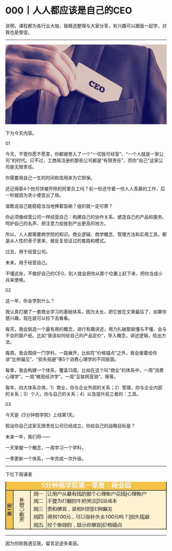 # 000丨人人都应该是自己的CEO

说明，课程都为各行业大咖，我精选整理与大家分享，有兴趣可以跟我一起学，对我也是督促。

* * *

![](img/688a93b6686871a6581c12e1e6b218cf.jpg)

下为今天内容。

01

今天，不管你愿不愿意，你都被卷入了一个“一切皆可经营”、“一个人就是一家公司”的时代。只不过，工商局注册的那些公司都是“有限责任”，而你“自己”这家公司是无限责任。

你需要用自己一生的时间和信用来为它担保。

还记得那4个抢月饼被开除的阿里员工吗？前一秒还守着一份人人羡慕的工作，后一秒就因为贪小便宜出了局。

谁敢说自己能稳稳当当地捧着饭碗？组织就一定可靠？

你必须像经营公司一样经营自己：构建自己的协作关系、塑造自己的产品和服务、呵护自己的名声、把注意力投放到产出更高的地方。

所以，人人都需要商学院的知识。商业逻辑、商学概念、管理方法和实用工具，都是从人性的骨子里来、被反复验证过的套路和模式。

过去，用于经营公司。

未来，用于经营自己。

不懂这些，不做好自己的CEO，别人就会把你从那个位置上赶下来，把你当成小兵来使唤。

02

这一年，你会学到什么？

我认真打磨了一套商业学习的基础体系，因为太长，把它放在文章最后了，如果你感兴趣，现在就可以拉下去看看。

每天，我会挑选一个最有用的概念，进行有趣讲述，用力扎破那层懂与不懂、会与不会的窗户纸。比如“我该如何给自己的产品定价”，导入概念，讲述逻辑，给出方法。

每周，我会围绕一门学科，一路展开，比如在“价格锚点”之外，我会接着给你讲“比例偏见”、“损失规避”等5个消费心理学的不同层面。

每季，我会构建一个体系，覆盖13周。比如在这个叫“商业”的体系中，一周“消费心理学”，一周“微观经济学”，一周“互联网营销”，等等。

每年，四大体系合体。1）商业，你与企业外部的关系；2）管理，你与企业内部的关系；3）个人，你与自己的关系；4）以及提升前三者的：工具。

03

今天是《5分钟商学院》上线第1天。

假设你自己这家无限责任公司已经成立，你给自己的战略目标是？

未来一年，我们将——

一天掌握一个概念，一周学习一个学科，

一季更新一个体系，一年完成一次升级。

* * *

下位下周课表

![](img/037238adc58aea08da213c048db01c31.jpg)

* * *

因为你刚我遇见我，留言足迹多美丽。